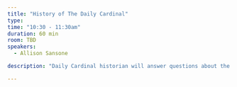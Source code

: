 ```yaml
---
title: "History of The Daily Cardinal"
type:
time: "10:30 - 11:30am"
duration: 60 min
room: TBD
speakers:
  - Allison Sansone

description: "Daily Cardinal historian will answer questions about the history of the sixth oldest college newspaper in the U.S. [Register to guarantee your spot!](https://docs.google.com/forms/d/e/1FAIpQLSere3r4qvhX7XEd_RSwMKIp7lIzvmHW0Ac4zVqKg9pL1M5NbA/viewform)"

---
```

